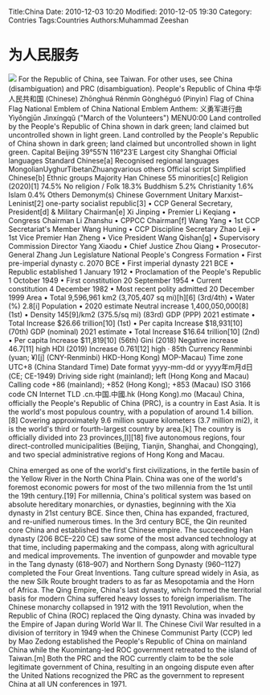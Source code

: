 Title:China
Date: 2010-12-03 10:20
Modified: 2010-12-05 19:30
Category: Contries
Tags:Countries
Authors:Muhammad Zeeshan
<h1>为人民服务</h1>
<img src="https://images.pond5.com/china-flag-footage-082651957_iconl.jpeg" />
For the Republic of China, see Taiwan. For other uses, see China (disambiguation) and PRC (disambiguation).
People's Republic of China
中华人民共和国 (Chinese)
Zhōnghuá Rénmín Gònghéguó (Pinyin)
Flag of China
Flag
National Emblem of China
National Emblem
Anthem: 义勇军进行曲
Yìyǒngjūn Jìnxíngqǔ
("March of the Volunteers")
MENU0:00
Land controlled by the People's Republic of China shown in dark green; land claimed but uncontrolled shown in light green.
Land controlled by the People's Republic of China shown in dark green; land claimed but uncontrolled shown in light green.
Capital	Beijing
39°55′N 116°23′E
Largest city	Shanghai
Official languages	Standard Chinese[a]
Recognised regional languages	
MongolianUyghurTibetanZhuangvarious others
Official script	Simplified Chinese[b]
Ethnic groups	
Majority Han Chinese
55 minorities[c]
Religion (2020)[1]	
74.5% No religion / Folk
18.3% Buddhism
5.2% Christianity
1.6% Islam
0.4% Others
Demonym(s)	Chinese
Government	Unitary Marxist–Leninist[2] one-party socialist republic[3]
• CCP General Secretary, President[d] &
Military Chairman[e]
Xi Jinping
• Premier
Li Keqiang
• Congress Chairman
Li Zhanshu
• CPPCC Chairman[f]
Wang Yang
• 1st CCP Secretariat's Member
Wang Huning
• CCP Discipline Secretary
Zhao Leji
• 1st Vice Premier
Han Zheng
• Vice President
Wang Qishan[g]
• Supervisory Commission Director
Yang Xiaodu
• Chief Justice
Zhou Qiang
• Prosecutor-General
Zhang Jun
Legislature	National People's Congress
Formation
• First pre-imperial dynasty
c. 2070 BCE
• First imperial dynasty
221 BCE
• Republic established
1 January 1912
• Proclamation of the People's Republic
1 October 1949
• First constitution
20 September 1954
• Current constitution
4 December 1982
• Most recent polity admitted
20 December 1999
Area
• Total
9,596,961 km2 (3,705,407 sq mi)[h][6] (3rd/4th)
• Water (%)
2.8[i]
Population
• 2020 estimate
Neutral increase 1,400,050,000[8] (1st)
• Density
145[9]/km2 (375.5/sq mi) (83rd)
GDP (PPP)	2021 estimate
• Total
Increase $26.66 trillion[10] (1st)
• Per capita
Increase $18,931[10] (70th)
GDP (nominal)	2021 estimate
• Total
Increase $16.64 trillion[10] (2nd)
• Per capita
Increase $11,819[10] (56th)
Gini (2018)	Negative increase 46.7[11]
high
HDI (2019)	Increase 0.761[12]
high · 85th
Currency	Renminbi (yuan; ¥)[j] (CNY-Renminbi)
HKD-Hong Kong)
MOP-Macau)
Time zone	UTC+8 (China Standard Time)
Date format	
yyyy-mm-dd
or yyyy年m月d日
(CE; CE-1949)
Driving side	right (mainland); left (Hong Kong and Macau)
Calling code	+86 (mainland); +852 (Hong Kong); +853 (Macau)
ISO 3166 code	CN
Internet TLD	
.cn.中国.中國.hk (Hong Kong).mo (Macau)
China, officially the People's Republic of China (PRC), is a country in East Asia. It is the world's most populous country, with a population of around 1.4 billion.[8] Covering approximately 9.6 million square kilometers (3.7 million mi2), it is the world's third or fourth-largest country by area.[k] The country is officially divided into 23 provinces,[l][18] five autonomous regions, four direct-controlled municipalities (Beijing, Tianjin, Shanghai, and Chongqing), and two special administrative regions of Hong Kong and Macau.

China emerged as one of the world's first civilizations, in the fertile basin of the Yellow River in the North China Plain. China was one of the world's foremost economic powers for most of the two millennia from the 1st until the 19th century.[19] For millennia, China's political system was based on absolute hereditary monarchies, or dynasties, beginning with the Xia dynasty in 21st century BCE. Since then, China has expanded, fractured, and re-unified numerous times. In the 3rd century BCE, the Qin reunited core China and established the first Chinese empire. The succeeding Han dynasty (206 BCE–220 CE) saw some of the most advanced technology at that time, including papermaking and the compass, along with agricultural and medical improvements. The invention of gunpowder and movable type in the Tang dynasty (618–907) and Northern Song Dynasty (960–1127) completed the Four Great Inventions. Tang culture spread widely in Asia, as the new Silk Route brought traders to as far as Mesopotamia and the Horn of Africa. The Qing Empire, China's last dynasty, which formed the territorial basis for modern China suffered heavy losses to foreign imperialism. The Chinese monarchy collapsed in 1912 with the 1911 Revolution, when the Republic of China (ROC) replaced the Qing dynasty. China was invaded by the Empire of Japan during World War II. The Chinese Civil War resulted in a division of territory in 1949 when the Chinese Communist Party (CCP) led by Mao Zedong established the People's Republic of China on mainland China while the Kuomintang-led ROC government retreated to the island of Taiwan.[m] Both the PRC and the ROC currently claim to be the sole legitimate government of China, resulting in an ongoing dispute even after the United Nations recognized the PRC as the government to represent China at all UN conferences in 1971.